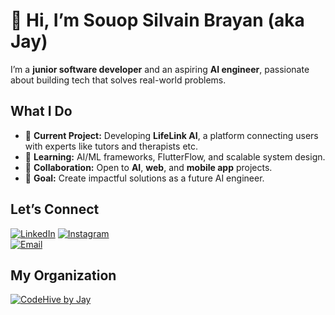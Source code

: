 # 👋 Hi, I’m **Souop Silvain Brayan** (aka Jay)  

I’m a **junior software developer** and an aspiring **AI engineer**, passionate about building tech that solves real-world problems.  



## What I Do  
- 🔭 **Current Project:** Developing **LifeLink AI**, a platform connecting users with experts like tutors and therapists etc.  
- 🌱 **Learning:** AI/ML frameworks, FlutterFlow, and scalable system design.  
- 👯 **Collaboration:** Open to **AI**, **web**, and **mobile app** projects.  
- 🎯 **Goal:** Create impactful solutions as a future AI engineer.  



## Let’s Connect  
[![LinkedIn](https://img.shields.io/badge/LinkedIn-0077B5?style=for-the-badge&logo=linkedin&logoColor=white)](https://www.linkedin.com/in/brayan-j4y/) 
[![Instagram](https://img.shields.io/badge/Instagram-E4405F?style=for-the-badge&logo=instagram&logoColor=white)](https://www.instagram.com/brayanj4y)  
[![Email](https://img.shields.io/badge/Email-D14836?style=for-the-badge&logo=gmail&logoColor=white)](mailto:souopsylvain@gmail.com) 
## My Organization
[![CodeHive by Jay](https://img.shields.io/badge/CodeHive%20by%20Jay-100000?style=for-the-badge&logo=github&logoColor=white)](https://github.com/CodeHive-by-Jay/)


